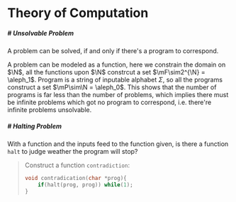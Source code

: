$$
\newcommand{\mF}{\mathcal F}
\newcommand{\mP}{\mathcal P}
$$

# Theory of Computation

##### # Unsolvable Problem

A problem can be solved, if and only if there's a program to correspond.

A problem can be modeled as a function, here we constrain the domain on $\N$, all the functions upon $\N$ constrcut a set $\mF\sim2^{\N} = \aleph_1$. Program is a string of inputable alphabet $\Sigma$, so all the programs construct a set $\mP\sim\N = \aleph_0$. This shows that the number of programs is far less than the number of problems, which implies there must be infinite problems which got no program to correspond, i.e. there're infinite problems unsolvable.



##### # Halting Problem

With a function and the inputs feed to the function given, is there a function `halt` to judge weather the program will stop?

> Construct a function `contradiction`:
>
> ```c
> void contradication(char *prog){
>     if(halt(prog, prog)) while(1);
> }
> ```
>
> 